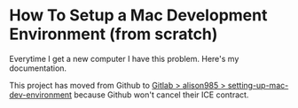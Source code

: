 # How To Setup a Mac Development Environment (from scratch)

Everytime I get a new computer I have this problem. Here's my documentation.

This project has moved from Github to [Gitlab > alison985 > setting-up-mac-dev-environment](https://gitlab.com/alison985/setting-up-mac-dev-environment) because Github won't cancel their ICE contract.

